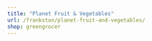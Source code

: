 ```yaml
---
title: "Planet Fruit & Vegetables"
url: /frankston/planet-fruit-and-vegetables/
shop: greengrocer
---
```

